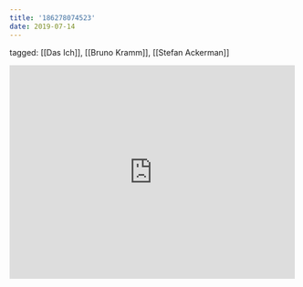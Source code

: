 ```yaml
---
title: '186278074523'
date: 2019-07-14
---
```

tagged: [[Das Ich]], [[Bruno Kramm]], [[Stefan Ackerman]]
<iframe allow="accelerometer; autoplay; clipboard-write; encrypted-media; gyroscope; picture-in-picture" allowfullscreen="" frameborder="0" height="375" id="youtube_iframe" src="https://www.youtube.com/embed/9slodAyjtn8?feature=oembed&amp;enablejsapi=1&amp;origin=https://safe.txmblr.com&amp;wmode=opaque" width="500"></iframe>